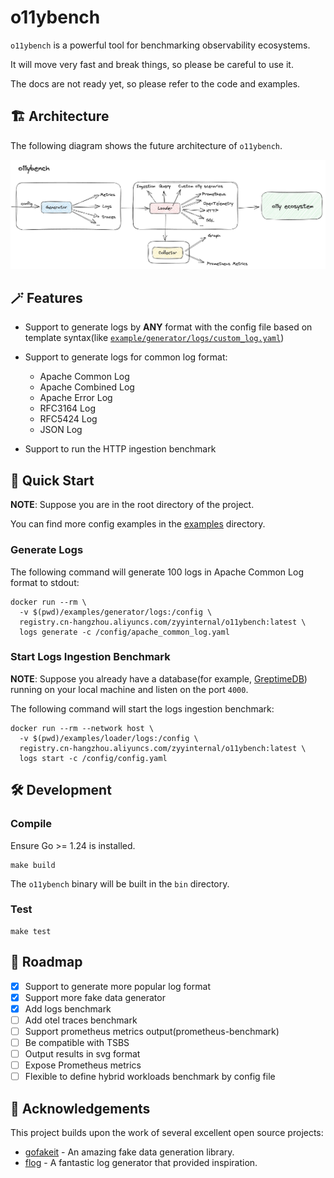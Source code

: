 # o11ybench

`o11ybench` is a powerful tool for benchmarking observability ecosystems.

It will move very fast and break things, so please be careful to use it.

The docs are not ready yet, so please refer to the code and examples.

## 🏗️ Architecture

The following diagram shows the future architecture of `o11ybench`.

<div align="center">
  <img src="./docs/images/arch.jpg" alt="Architecture">
</div>

## 🪄 Features

- Support to generate logs by **ANY** format with the config file based on template syntax(like [`example/generator/logs/custom_log.yaml`](./examples/generator/logs/custom_log.yaml))

- Support to generate logs for common log format:
  - Apache Common Log
  - Apache Combined Log
  - Apache Error Log
  - RFC3164 Log
  - RFC5424 Log
  - JSON Log

- Support to run the HTTP ingestion benchmark

## 🚀 Quick Start

**NOTE**: Suppose you are in the root directory of the project.

You can find more config examples in the [examples](./examples) directory.

### Generate Logs

The following command will generate 100 logs in Apache Common Log format to stdout:

```console
docker run --rm \
  -v $(pwd)/examples/generator/logs:/config \
  registry.cn-hangzhou.aliyuncs.com/zyyinternal/o11ybench:latest \
  logs generate -c /config/apache_common_log.yaml
```

### Start Logs Ingestion Benchmark

**NOTE**: Suppose you already have a database(for example, [GreptimeDB](https://github.com/GrepTimeTeam/greptimedb)) running on your local machine and listen on the port `4000`.

The following command will start the logs ingestion benchmark:

```console
docker run --rm --network host \
  -v $(pwd)/examples/loader/logs:/config \
  registry.cn-hangzhou.aliyuncs.com/zyyinternal/o11ybench:latest \
  logs start -c /config/config.yaml
```

## 🛠️ Development

### Compile

Ensure Go >= 1.24 is installed.

```console
make build
```

The `o11ybench` binary will be built in the `bin` directory.

### Test

```console
make test
```

## 🚧 Roadmap

- [x] Support to generate more popular log format
- [x] Support more fake data generator
- [x] Add logs benchmark
- [ ] Add otel traces benchmark
- [ ] Support prometheus metrics output(prometheus-benchmark)
- [ ] Be compatible with TSBS
- [ ] Output results in svg format
- [ ] Expose Prometheus metrics
- [ ] Flexible to define hybrid workloads benchmark by config file

## 🤝 Acknowledgements

This project builds upon the work of several excellent open source projects:

- [gofakeit](https://github.com/brianvoe/gofakeit) - An amazing fake data generation library.
- [flog](https://github.com/mingrammer/flog) - A fantastic log generator that provided inspiration.
